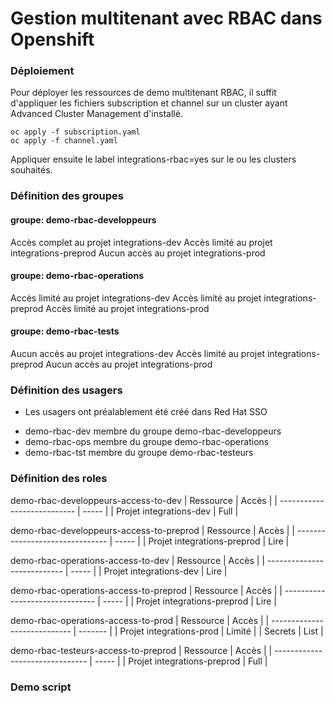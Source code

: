# Gestion multitenant avec RBAC dans Openshift


### Déploiement 

Pour déployer les ressources de demo multitenant RBAC, il suffit d'appliquer les fichiers subscription et channel sur un cluster ayant Advanced Cluster Management d'installé. 

``` 
oc apply -f subscription.yaml
oc apply -f channel.yaml
```

Appliquer ensuite le label integrations-rbac=yes sur le ou les clusters souhaités. 

### Définition des groupes

#### groupe: demo-rbac-developpeurs

Accès complet au projet integrations-dev
Accès limité au projet integrations-preprod
Aucun accès au projet integrations-prod

#### groupe: demo-rbac-operations

Accès limité au projet integrations-dev
Accès limité au projet integrations-preprod
Accès limité au projet integrations-prod

#### groupe: demo-rbac-tests

Aucun accès au projet integrations-dev
Accès limité au projet integrations-preprod
Aucun accès au projet integrations-prod

### Définition des usagers

* Les usagers ont préalablement été créé dans Red Hat SSO 

- demo-rbac-dev membre du groupe demo-rbac-developpeurs
- demo-rbac-ops membre du groupe demo-rbac-operations
- demo-rbac-tst membre du groupe demo-rbac-testeurs

### Définition des roles 

demo-rbac-developpeurs-access-to-dev
| Ressource                   | Accès |
| --------------------------- | ----- |
| Projet integrations-dev     | Full  |

demo-rbac-developpeurs-access-to-preprod
| Ressource                       | Accès |
| ------------------------------- | ----- |
| Projet integrations-preprod     | Lire  |

demo-rbac-operations-access-to-dev
| Ressource                   | Accès |
| --------------------------- | ----- |
| Projet integrations-dev     | Lire  |

demo-rbac-operations-access-to-preprod
| Ressource                       | Accès |
| ------------------------------- | ----- |
| Projet integrations-preprod     | Lire  |

demo-rbac-operations-access-to-prod
| Ressource                    | Accès   |
| ---------------------------- | ------- |
| Projet integrations-prod     | Limité  |
| Secrets                      | List    |

demo-rbac-testeurs-access-to-preprod
| Ressource                       | Accès |
| ------------------------------- | ----- |
| Projet integrations-preprod     | Full  |

### Demo script


  